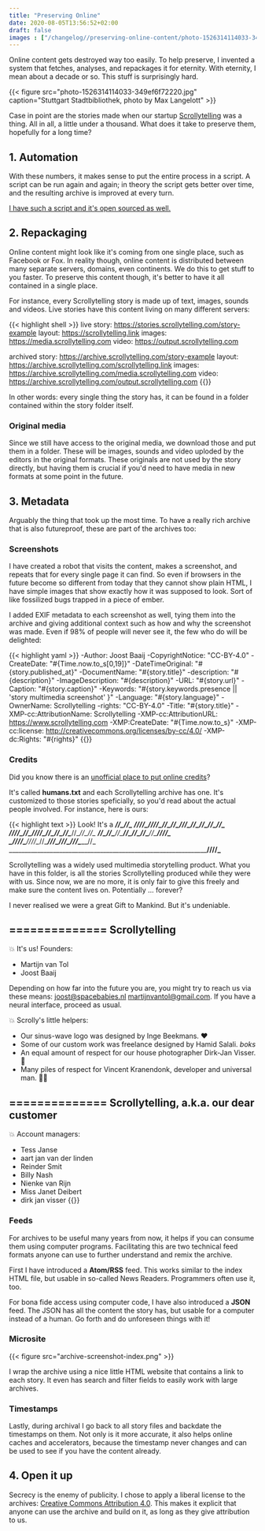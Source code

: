 ```yaml
---
title: "Preserving Online"
date: 2020-08-05T13:56:52+02:00
draft: false
images : ["/changelog//preserving-online-content/photo-1526314114033-349ef6f72220.jpg"]
---
```

Online content gets destroyed way too easily. To help preserve, I invented a
system that fetches, analyses, and repackages it for eternity. With eternity, I
mean about a decade or so. This stuff is surprisingly hard.

<!--more-->
{{< figure src="photo-1526314114033-349ef6f72220.jpg" caption="Stuttgart Stadtbibliothek, photo by Max Langelott" >}}

Case in point are the stories made when our startup [Scrollytelling](https://www.scrollytelling.com) was a thing. All in all, a little under a thousand. What
does it take to preserve them, hopefully for a long time?

## 1. Automation

With these numbers, it makes sense to put the entire process in a script. A
script can be run again and again; in theory the script gets better over time,
and the resulting archive is improved at every turn.

[I have such a script and it's open sourced as well.](https://github.com/scrollytelling/export)

## 2. Repackaging

Online content might look like it's coming from one single place, such as
Facebook or Fox. In reality though, online content is distributed between many
separate servers, domains, even continents. We do this to get stuff to you faster.
To preserve this content though, it's better to have it all contained in a
single place.

For instance, every Scrollytelling story is made up of text, images, sounds and
videos. Live stories have this content living on many different servers:

{{< highlight shell >}}
live
story: https://stories.scrollytelling.com/story-example
layout: https://scrollytelling.link
images: https://media.scrollytelling.com
video: https://output.scrollytelling.com

archived
story: https://archive.scrollytelling.com/story-example
layout: https://archive.scrollytelling.com/scrollytelling.link
images: https://archive.scrollytelling.com/media.scrollytelling.com
video: https://archive.scrollytelling.com/output.scrollytelling.com
{{</highlight >}}

In other words: every single thing the story has, it can be found in a folder
contained within the story folder itself.

### Original media

Since we still have access to the original media, we download those and put
them in a folder. These will be images, sounds and video uploded by the editors
in the original formats. These originals are not used by the story directly,
but having them is crucial if you'd need to have media in new formats at some
point in the future.

## 3. Metadata

Arguably the thing that took up the most time. To have a really rich archive that
is also futureproof, these are part of the archives too:

### Screenshots

I have created a robot that visits the content, makes a screenshot, and repeats
that for every single page it can find. So even if browsers in the future become
so different from today that they cannot show plain HTML, I have simple images
that show exactly how it was supposed to look. Sort of like fossilized bugs
trapped in a piece of ember.

I added EXIF metadata to each screenshot as well, tying them into the archive
and giving additional context such as how and why the screenshot was made. Even
if 98% of people will never see it, the few who do will be delighted:

{{< highlight yaml >}}
-Author: Joost Baaij
-CopyrightNotice: "CC-BY-4.0"
-CreateDate: "#{Time.now.to_s[0,19]}"
-DateTimeOriginal: "#{story.published_at}"
-DocumentName: "#{story.title}"
-description: "#{description}"
-ImageDescription: "#{description}"
-URL: "#{story.url}"
-Caption: "#{story.caption}"
-Keywords: "#{story.keywords.presence || 'story multimedia screenshot' }"
-Language: "#{story.language}"
-OwnerName: Scrollytelling
-rights: "CC-BY-4.0"
-Title: "#{story.title}"
-XMP-cc:AttributionName: Scrollytelling
-XMP-cc:AttributionURL: https://www.scrollytelling.com
-XMP:CreateDate: "#{Time.now.to_s}"
-XMP-cc:license: http://creativecommons.org/licenses/by-cc/4.0/
-XMP-dc:Rights: "#{rights}"
{{</highlight >}}

### Credits

Did you know there is an [unofficial place to put online credits](http://humanstxt.org/)?

It's called **humans.txt** and each Scrollytelling archive has one. It's customized
to those stories speficially, so you'd read about the actual people involved.
For instance, here is ours:

{{< highlight text >}}
Look! It's a
_________________________________________________/\/\____/\/\_______________
___/\/\/\/\____/\/\/\/\__/\/\__/\/\____/\/\/\____/\/\____/\/\____/\/\__/\/\_
_/\/\/\/\____/\/\________/\/\/\/\____/\/\__/\/\__/\/\____/\/\____/\/\__/\/\_
_______/\/\__/\/\________/\/\________/\/\__/\/\__/\/\____/\/\______/\/\/\/\_
_/\/\/\/\______/\/\/\/\__/\/\__________/\/\/\____/\/\/\__/\/\/\________/\/\_
_________________________________________________________________/\/\/\/\___


Scrollytelling was a widely used multimedia storytelling product. What you
have in this folder, is all the stories Scrollytelling produced while they
were with us. Since now, we are no more, it is only fair to give this freely
and make sure the content lives on. Potentially ... forever?

I never realised we were a great Gift to Mankind. But it's undeniable.

==============
Scrollytelling
--------------

💥 It's us! Founders:

- Martijn van Tol
- Joost Baaij

Depending on how far into the future you are, you might try to reach us via
these means: joost@spacebabies.nl martijnvantol@gmail.com. If you have a
neural interface, proceed as usual.

💥 Scrolly's little helpers:

- Our sinus-wave logo was designed by Inge Beekmans. ♥
- Some of our custom work was freelance designed by Hamid Salali. *boks*
- An equal amount of respect for our house photographer Dirk-Jan Visser. 📸
- Many piles of respect for Vincent Kranendonk, developer and universal man. 👨‍🎓

==============
Scrollytelling, a.k.a. our dear customer
--------------

💥 Account managers:

- Tess Janse
- aart jan van der linden
- Reinder Smit
- Billy Nash
- Nienke van Rijn
- Miss Janet Deibert
- dirk jan visser
{{</highlight >}}

### Feeds
For archives to be useful many years from now, it helps if you can consume them
using computer programs. Facilitating this are two technical feed formats anyone
can use to further understand and remix the archive.

First I have introduced a **Atom/RSS** feed. This works similar to the index HTML
file, but usable in so-called News Readers. Programmers often use it, too.

For bona fide access using computer code, I have also introduced a **JSON** feed.
The JSON has all the content the story has, but usable for a computer instead of
a human. Go forth and do unforeseen things with it!

### Microsite

{{< figure src="archive-screenshot-index.png" >}}

I wrap the archive using a nice little HTML website that contains a link to each
story. It even has search and filter fields to easily work with large archives.

### Timestamps

Lastly, during archival I go back to all story files and backdate the timestamps
on them. Not only is it more accurate, it also helps online caches and
accelerators, because the timestamp never changes and can be used to see if you
have the content already.

## 4. Open it up

Secrecy is the enemy of publicity. I chose to apply a liberal license to the
archives: [Creative Commons Attribution 4.0](https://creativecommons.org/licenses/by/4.0/). This
makes it explicit that anyone can use the archive and build on it, as long as
they give attribution to us.
